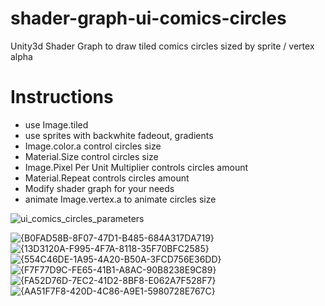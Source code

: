 # shader-graph-ui-comics-circles
Unity3d Shader Graph to draw tiled comics circles sized by sprite / vertex alpha
# Instructions
- use Image.tiled
- use sprites with backwhite fadeout, gradients
- Image.color.a control circles size
- Material.Size control circles size
- Image.Pixel Per Unit Multiplier controls circles amount
- Material.Repeat controls circles amount
- Modify shader graph for your needs
- animate Image.vertex.a to animate circles size

![ui_comics_circles_parameters](https://github.com/user-attachments/assets/0b21b412-aad5-41bf-877d-cda690934240)

![{B0FAD58B-8F07-47D1-B485-684A317DA719}](https://github.com/user-attachments/assets/33d6c060-ef7c-4150-ae94-3b54c4c2026f)
![{13D3120A-F995-4F7A-8118-35F70BFC2585}](https://github.com/user-attachments/assets/716c5885-fa6c-4e24-9f6a-d0ba7ea77ae9)
![{554C46DE-1A95-4A20-B50A-3FCD756E36DD}](https://github.com/user-attachments/assets/c78109e9-9a74-4176-b9a4-17eb95e0da7b)
![{F7F77D9C-FE65-41B1-A8AC-90B8238E9C89}](https://github.com/user-attachments/assets/e6f4f5a6-30d0-4773-a996-6b4a1902e047)
![{FA52D76D-7EC2-41D2-8BF8-E062A7F528F7}](https://github.com/user-attachments/assets/15679be2-8a9b-4958-9dbd-960c69cb40bc)
![{AA51F7F8-420D-4C86-A9E1-5980728E767C}](https://github.com/user-attachments/assets/afe89fce-c14d-4847-a3d0-e828c4681358)
